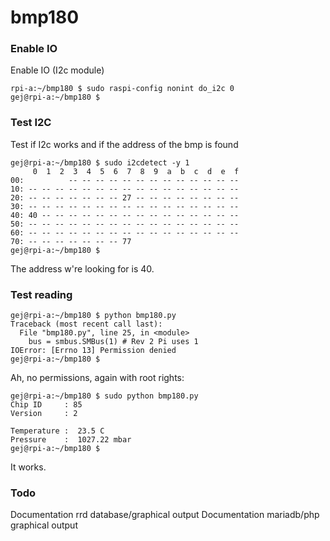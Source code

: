 # bmp180

### Enable IO
Enable IO (I2c module)

```
rpi-a:~/bmp180 $ sudo raspi-config nonint do_i2c 0
gej@rpi-a:~/bmp180 $
```

### Test I2C

Test if I2c works and if the address of the bmp is found

```
gej@rpi-a:~/bmp180 $ sudo i2cdetect -y 1
     0  1  2  3  4  5  6  7  8  9  a  b  c  d  e  f
00:          -- -- -- -- -- -- -- -- -- -- -- -- -- 
10: -- -- -- -- -- -- -- -- -- -- -- -- -- -- -- -- 
20: -- -- -- -- -- -- -- 27 -- -- -- -- -- -- -- -- 
30: -- -- -- -- -- -- -- -- -- -- -- -- -- -- -- -- 
40: 40 -- -- -- -- -- -- -- -- -- -- -- -- -- -- -- 
50: -- -- -- -- -- -- -- -- -- -- -- -- -- -- -- -- 
60: -- -- -- -- -- -- -- -- -- -- -- -- -- -- -- -- 
70: -- -- -- -- -- -- -- 77                         
gej@rpi-a:~/bmp180 $
```
The address w're looking for is 40.

### Test reading

```
gej@rpi-a:~/bmp180 $ python bmp180.py 
Traceback (most recent call last):
  File "bmp180.py", line 25, in <module>
    bus = smbus.SMBus(1) # Rev 2 Pi uses 1 
IOError: [Errno 13] Permission denied
gej@rpi-a:~/bmp180 $ 
```

Ah, no permissions, again with root rights:

```
gej@rpi-a:~/bmp180 $ sudo python bmp180.py 
Chip ID     : 85
Version     : 2

Temperature :  23.5 C
Pressure    :  1027.22 mbar
gej@rpi-a:~/bmp180 $ 
```

It works.

### Todo

Documentation rrd database/graphical output
Documentation mariadb/php graphical output
